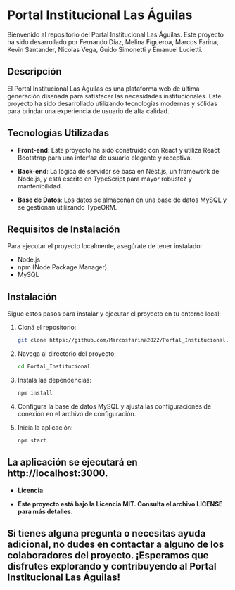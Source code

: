 # Portal Institucional Las Águilas

Bienvenido al repositorio del Portal Institucional Las Águilas. Este proyecto ha sido desarrollado por Fernando Díaz, Melina Figueroa, Marcos Farina, Kevin Santander, Nicolas Vega, Guido Simonetti y Emanuel Lucietti.

## Descripción

El Portal Institucional Las Águilas es una plataforma web de última generación diseñada para satisfacer las necesidades institucionales. Este proyecto ha sido desarrollado utilizando tecnologías modernas y sólidas para brindar una experiencia de usuario de alta calidad.

## Tecnologías Utilizadas

- **Front-end**: Este proyecto ha sido construido con React y utiliza React Bootstrap para una interfaz de usuario elegante y receptiva.

- **Back-end**: La lógica de servidor se basa en Nest.js, un framework de Node.js, y está escrito en TypeScript para mayor robustez y mantenibilidad.

- **Base de Datos**: Los datos se almacenan en una base de datos MySQL y se gestionan utilizando TypeORM.

## Requisitos de Instalación

Para ejecutar el proyecto localmente, asegúrate de tener instalado:

- Node.js
- npm (Node Package Manager)
- MySQL

## Instalación

Sigue estos pasos para instalar y ejecutar el proyecto en tu entorno local:

1. Cloná el repositorio:

   ```bash
   git clone https://github.com/Marcosfarina2022/Portal_Institucional.git
   ```

2. Navega al directorio del proyecto:

   ```bash
   cd Portal_Institucional
   ```

3. Instala las dependencias:

   ```bash   
   npm install
   ```

4. Configura la base de datos MySQL y ajusta las configuraciones de conexión en el archivo de configuración.

5. Inicia la aplicación:

   ```bash
   npm start
   ```

## La aplicación se ejecutará en http://localhost:3000.



- **Licencia**

- **Este proyecto está bajo la Licencia MIT. Consulta el archivo LICENSE para más detalles**.

## Si tienes alguna pregunta o necesitas ayuda adicional, no dudes en contactar a alguno de los colaboradores del proyecto. ¡Esperamos que disfrutes explorando y contribuyendo al Portal Institucional Las Águilas!
